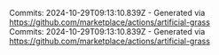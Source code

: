 Commits: 2024-10-29T09:13:10.839Z - Generated via https://github.com/marketplace/actions/artificial-grass
<br>
Commits: 2024-10-29T09:13:10.839Z - Generated via https://github.com/marketplace/actions/artificial-grass
<br>
